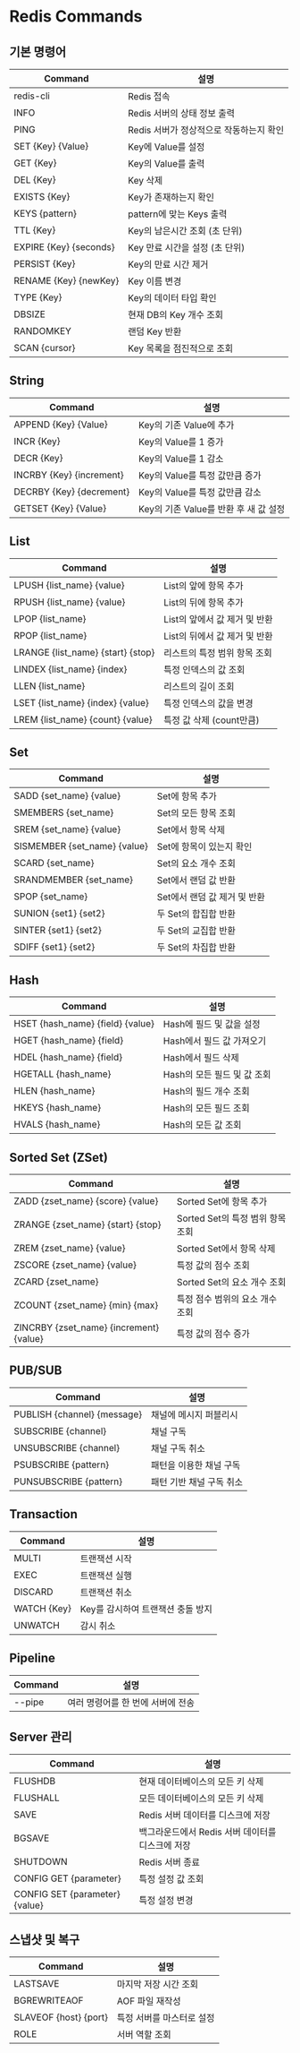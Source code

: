 # Redis Commands

## 기본 명령어

| Command | 설명 |
| --- | --- |
| redis-cli | Redis 접속 |
| INFO | Redis 서버의 상태 정보 출력 |
| PING | Redis 서버가 정상적으로 작동하는지 확인 |
| SET {Key} {Value} | Key에 Value를 설정 |
| GET {Key} | Key의 Value를 출력 |
| DEL {Key} | Key 삭제 |
| EXISTS {Key} | Key가 존재하는지 확인 |
| KEYS {pattern} | pattern에 맞는 Keys 출력 |
| TTL {Key} | Key의 남은시간 조회 (초 단위) |
| EXPIRE {Key} {seconds} | Key 만료 시간을 설정 (초 단위) |
| PERSIST {Key} | Key의 만료 시간 제거 |
| RENAME {Key} {newKey} | Key 이름 변경 |
| TYPE {Key} | Key의 데이터 타입 확인 |
| DBSIZE | 현재 DB의 Key 개수 조회 |
| RANDOMKEY | 랜덤 Key 반환 |
| SCAN {cursor} | Key 목록을 점진적으로 조회 |

## String

| Command | 설명 |
| --- | --- |
| APPEND {Key} {Value} | Key의 기존 Value에 추가 |
| INCR {Key} | Key의 Value를 1 증가 |
| DECR {Key} | Key의 Value를 1 감소 |
| INCRBY {Key} {increment} | Key의 Value를 특정 값만큼 증가 |
| DECRBY {Key} {decrement} | Key의 Value를 특정 값만큼 감소 |
| GETSET {Key} {Value} | Key의 기존 Value를 반환 후 새 값 설정 |

## List

| Command | 설명 |
| --- | --- |
| LPUSH {list_name} {value} | List의 앞에 항목 추가 |
| RPUSH {list_name} {value} | List의 뒤에 항목 추가 |
| LPOP {list_name} | List의 앞에서 값 제거 및 반환 |
| RPOP {list_name} | List의 뒤에서 값 제거 및 반환 |
| LRANGE {list_name} {start} {stop} | 리스트의 특정 범위 항목 조회 |
| LINDEX {list_name} {index} | 특정 인덱스의 값 조회 |
| LLEN {list_name} | 리스트의 길이 조회 |
| LSET {list_name} {index} {value} | 특정 인덱스의 값을 변경 |
| LREM {list_name} {count} {value} | 특정 값 삭제 (count만큼) |

## Set

| Command | 설명 |
| --- | --- |
| SADD {set_name} {value} | Set에 항목 추가 |
| SMEMBERS {set_name} | Set의 모든 항목 조회 |
| SREM {set_name} {value} | Set에서 항목 삭제 |
| SISMEMBER {set_name} {value} | Set에 항목이 있는지 확인 |
| SCARD {set_name} | Set의 요소 개수 조회 |
| SRANDMEMBER {set_name} | Set에서 랜덤 값 반환 |
| SPOP {set_name} | Set에서 랜덤 값 제거 및 반환 |
| SUNION {set1} {set2} | 두 Set의 합집합 반환 |
| SINTER {set1} {set2} | 두 Set의 교집합 반환 |
| SDIFF {set1} {set2} | 두 Set의 차집합 반환 |

## Hash

| Command | 설명 |
| --- | --- |
| HSET {hash_name} {field} {value} | Hash에 필드 및 값을 설정 |
| HGET {hash_name} {field} | Hash에서 필드 값 가져오기 |
| HDEL {hash_name} {field} | Hash에서 필드 삭제 |
| HGETALL {hash_name} | Hash의 모든 필드 및 값 조회 |
| HLEN {hash_name} | Hash의 필드 개수 조회 |
| HKEYS {hash_name} | Hash의 모든 필드 조회 |
| HVALS {hash_name} | Hash의 모든 값 조회 |

## Sorted Set (ZSet)

| Command | 설명 |
| --- | --- |
| ZADD {zset_name} {score} {value} | Sorted Set에 항목 추가 |
| ZRANGE {zset_name} {start} {stop} | Sorted Set의 특정 범위 항목 조회 |
| ZREM {zset_name} {value} | Sorted Set에서 항목 삭제 |
| ZSCORE {zset_name} {value} | 특정 값의 점수 조회 |
| ZCARD {zset_name} | Sorted Set의 요소 개수 조회 |
| ZCOUNT {zset_name} {min} {max} | 특정 점수 범위의 요소 개수 조회 |
| ZINCRBY {zset_name} {increment} {value} | 특정 값의 점수 증가 |

## PUB/SUB

| Command | 설명 |
| --- | --- |
| PUBLISH {channel} {message} | 채널에 메시지 퍼블리시 |
| SUBSCRIBE {channel} | 채널 구독 |
| UNSUBSCRIBE {channel} | 채널 구독 취소 |
| PSUBSCRIBE {pattern} | 패턴을 이용한 채널 구독 |
| PUNSUBSCRIBE {pattern} | 패턴 기반 채널 구독 취소 |

## Transaction

| Command | 설명 |
| --- | --- |
| MULTI | 트랜잭션 시작 |
| EXEC | 트랜잭션 실행 |
| DISCARD | 트랜잭션 취소 |
| WATCH {Key} | Key를 감시하여 트랜잭션 충돌 방지 |
| UNWATCH | 감시 취소 |

## Pipeline

| Command | 설명 |
| --- | --- |
| --pipe | 여러 명령어를 한 번에 서버에 전송 |

## Server 관리

| Command | 설명 |
| --- | --- |
| FLUSHDB | 현재 데이터베이스의 모든 키 삭제 |
| FLUSHALL | 모든 데이터베이스의 모든 키 삭제 |
| SAVE | Redis 서버 데이터를 디스크에 저장 |
| BGSAVE | 백그라운드에서 Redis 서버 데이터를 디스크에 저장 |
| SHUTDOWN | Redis 서버 종료 |
| CONFIG GET {parameter} | 특정 설정 값 조회 |
| CONFIG SET {parameter} {value} | 특정 설정 변경 |

## 스냅샷 및 복구

| Command | 설명 |
| --- | --- |
| LASTSAVE | 마지막 저장 시간 조회 |
| BGREWRITEAOF | AOF 파일 재작성 |
| SLAVEOF {host} {port} | 특정 서버를 마스터로 설정 |
| ROLE | 서버 역할 조회 |
